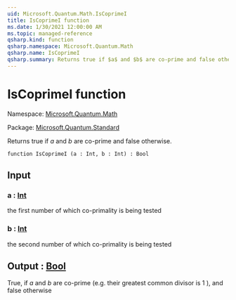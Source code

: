 ```yaml
---
uid: Microsoft.Quantum.Math.IsCoprimeI
title: IsCoprimeI function
ms.date: 1/30/2021 12:00:00 AM
ms.topic: managed-reference
qsharp.kind: function
qsharp.namespace: Microsoft.Quantum.Math
qsharp.name: IsCoprimeI
qsharp.summary: Returns true if $a$ and $b$ are co-prime and false otherwise.
---
```


# IsCoprimeI function

Namespace: [Microsoft.Quantum.Math](xref:Microsoft.Quantum.Math)

Package: [Microsoft.Quantum.Standard](https://nuget.org/packages/Microsoft.Quantum.Standard)


Returns true if $a$ and $b$ are co-prime and false otherwise.

```qsharp
function IsCoprimeI (a : Int, b : Int) : Bool
```


## Input

### a : [Int](xref:microsoft.quantum.lang-ref.int)

the first number of which co-primality is being tested


### b : [Int](xref:microsoft.quantum.lang-ref.int)

the second number of which co-primality is being tested



## Output : [Bool](xref:microsoft.quantum.lang-ref.bool)

True, if $a$ and $b$ are co-prime (e.g. their greatest common divisor is 1 ),and false otherwise